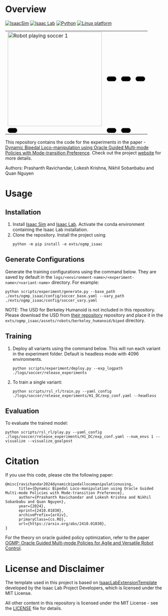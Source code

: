# Overview

[![IsaacSim](https://img.shields.io/badge/IsaacSim-4.2.0-silver.svg)](https://docs.omniverse.nvidia.com/isaacsim/latest/index.html)
[![Isaac Lab](https://img.shields.io/badge/IsaacLab-1.2.0-silver)](https://isaac-sim.github.io/IsaacLab/main/index.html)
[![Python](https://img.shields.io/badge/python-3.10-blue.svg)](https://docs.python.org/3/whatsnew/3.10.html)
[![Linux platform](https://img.shields.io/badge/platform-linux--64-orange.svg)](https://releases.ubuntu.com/20.04/)

<div style="text-align: center;">
  <table>
    <tr>
      <td><img src="./media/h1_box_crop_online.gif" alt="Robot playing soccer 1" width="300"/></td>
      <td><video autoplay muted loop playsinline controls src="./media/bh_soccer_crop.mp4" style="border-radius:10px;width:30"></video></td>
      <td><video autoplay muted loop playsinline controls src="./media/g1_soccer_crop_online.mp4" style="border-radius:10px;width:30"></video></td>
      <td><video autoplay muted loop playsinline controls src="./media/h1_soccer_crop.mp4" style="border-radius:10px;width:30"></video></td>
    </tr>
    <tr>
      <td><video autoplay muted loop playsinline controls src="./media/bh_box_crop.mp4" style="border-radius:10px;width:30"></video></td>
      <td><video autoplay muted loop playsinline controls src="./media/g1_box_crop_online.mp4" style="border-radius:10px;width:30"></video></td>
      <td><video autoplay muted loop playsinline controls src="./media/h1_box_crop_online.mp4" style="border-radius:10px;width:30"></video></td>
    </tr>
  </table>
</div>

This repository contains the code for the experiments in the paper - [Dynamic Bipedal Loco-manipulation using Oracle Guided Multi-mode Policies with Mode-transition Preference](https://arxiv.org/abs/2410.01030). Check out the project [website](https://indweller.github.io/ogmplm/) for more details.

Authors: Prashanth Ravichandar, Lokesh Krishna, Nikhil Sobanbabu and Quan Nguyen

# Usage

## Installation
1. Install [Isaac Sim](https://docs.omniverse.nvidia.com/isaacsim/latest/index.html) and [Isaac Lab](https://isaac-sim.github.io/IsaacLab/main/index.html). Activate the conda environment containing the Isaac Lab installation.
2. Clone the repository. Install the project using 
      ```
      python -m pip install -e exts/ogmp_isaac
      ```

## Generate Configurations

Generate the training configurations using the command below. They are saved by default in the `logs/<environment-name>/<experiment-name>/<variant-name>` directory. For example:
```
python scripts/experiment/generate.py --base_path ./exts/ogmp_isaac/config/soccer_base.yaml --vary_path ./exts/ogmp_isaac/config/soccer_vary.yaml
```

NOTE: The USD for Berkeley Humanoid is not included in this repository. Please download the USD from [their repository](https://github.com/HybridRobotics/isaac_berkeley_humanoid) repository and place it in the `exts/ogmp_isaac/assets/robots/berkeley_humanoid/biped` directory.

## Training

1. Deploy all variants using the command below. This will run each variant in the experiment folder. Default is headless mode with 4096 environments.
      ```
      python scripts/experiment/deploy.py --exp_logpath ./logs/soccer/release_experiments
      ```
2. To train a single variant:
      ```
      python scripts/rsl_rl/train.py --yaml_config ./logs/soccer/release_experiments/H1_DC/exp_conf.yaml --headless
      ```

## Evaluation

To evaluate the trained model:
```
python scripts/rsl_rl/play.py --yaml_config ./logs/soccer/release_experiments/H1_DC/exp_conf.yaml --num_envs 1 --visualize --visualize_goalpost
```

# Citation

If you use this code, please cite the following paper:
```
@misc{ravichandar2024dynamicbipedallocomanipulationusing,
      title={Dynamic Bipedal Loco-manipulation using Oracle Guided Multi-mode Policies with Mode-transition Preference}, 
      author={Prashanth Ravichandar and Lokesh Krishna and Nikhil Sobanbabu and Quan Nguyen},
      year={2024},
      eprint={2410.01030},
      archivePrefix={arXiv},
      primaryClass={cs.RO},
      url={https://arxiv.org/abs/2410.01030}, 
}
```
For the theory on oracle guided policy optimization, refer to the paper [OGMP: Oracle Guided Multi-mode Policies for Agile and Versatile Robot Control](https://arxiv.org/abs/2403.04205).

# License and Disclaimer

The template used in this project is based on [IsaacLabExtensionTemplate](https://github.com/isaac-sim/IsaacLabExtensionTemplate) developed by the Isaac Lab Project Developers, which is licensed under the MIT License.

All other content in this repository is licensed under the MIT License - see the [LICENSE](LICENSE) file for details.